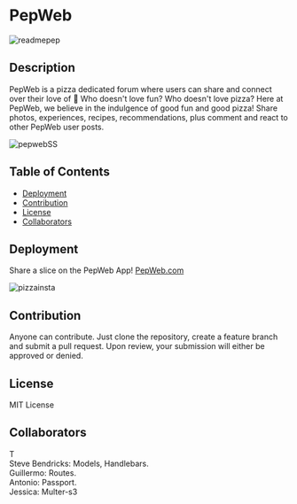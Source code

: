 # PepWeb



![readmepep](https://user-images.githubusercontent.com/79805880/140585276-8ac82348-0e75-4f44-b14b-4708264c3de7.png)




## Description 

  
PepWeb is a pizza dedicated forum where users can share and connect over their love of 🍕
Who doesn't love fun? Who doesn't love pizza? Here at PepWeb, we believe in the indulgence of good fun and good pizza! Share photos, experiences, recipes, recommendations, plus comment and react to other PepWeb user posts. 




  ![pepwebSS](https://user-images.githubusercontent.com/79805880/140587235-6da371aa-4d97-4a07-9297-b2ec587ee2e9.png)

  
  
  
 
  ## Table of Contents
  * [Deployment](#deployment)
  * [Contribution](#contribution)
  * [License](#license)
  * [Collaborators](#collaborators)
  
  ## Deployment
  
 Share a slice on the PepWeb App! <a href="https://glacial-plains-14244.herokuapp.com">PepWeb.com</a>
  
 ![pizzainsta](https://user-images.githubusercontent.com/79805880/140587185-6bbcbab0-19e9-4eb4-a080-d1188e6a3449.jpg)


  
  ## Contribution 
  
  
Anyone can contribute. Just clone the repository, create a feature branch and submit a pull request. Upon review, your submission will either be approved or denied. 
  

  ## License 
  
  MIT License 
  
  ## Collaborators 
T
<br/>
Steve Bendricks: Models, Handlebars.
<br/>
Guillermo: Routes.
<br/>
Antonio: Passport.
<br/>
Jessica: Multer-s3
 

  

